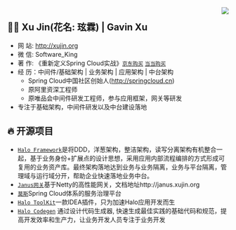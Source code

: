 <img align="right" src="https://github-readme-stats.vercel.app/api?username=softwareking&show_icons=true&icon_color=805AD5&text_color=718096&bg_color=ffffff&hide_title=true" />

## 👨‍🚒 Xu Jin(花名: 玹霖) | Gavin Xu

- 网   站: http://xujin.org
- 微   信: Software_King
- 著   作: 《重新定义Spring Cloud实战》[`京东购买`](https://item.jd.com/12447280.html) [`当当购买`](http://product.dangdang.com/25348282.html)
- 经   历：中间件/基础架构 | 业务架构 | 应用架构 | 中台架构
    - Spring Cloud中国社区创始人(http://springcloud.cn)
    - 原阿里资深工程师
    - 原唯品会中间件研发工程师，参与应用框架，网关等研发
- 专注于基础架构，中间件研发以及中台建设落地

## 🔥 开源项目

 - [`Halo Framework`](https://xujin.org/projects/halo/overview/)是将DDD，洋葱架构，整洁架构，读写分离架构有机整合一起，基于业务身份+扩展点的设计思想，采用应用内部流程编排的方式形成可复用的业务资产库。最终架构落地达到业务与业务隔离，业务与平台隔离，管理域与运行域分开，帮助企业快速落地业务中台。
 - [`Janus网关`](https://github.com/JanusTeam/Janus)基于Netty的高性能网关，文档地址http://janus.xujin.org
 - [`莫斯`](https://github.com/SpringCloud/Moss)Spring Cloud体系的服务治理平台
 - [`Halo ToolKit`](https://xujin.org/projects/halo-toolkit/overview/)一款IDEA插件，只为加速Halo应用开发而生
 - [`Halo Codegen`](https://xujin.org/projects/halo-codegen/overview/) 通过设计代码生成器, 快速生成最佳实践的基础代码和规范，提高开发效率和生产力，让业务开发人员专注于业务开发
